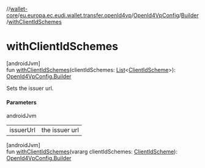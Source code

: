 //[wallet-core](../../../../index.md)/[eu.europa.ec.eudi.wallet.transfer.openId4vp](../../index.md)/[OpenId4VpConfig](../index.md)/[Builder](index.md)/[withClientIdSchemes](with-client-id-schemes.md)

# withClientIdSchemes

[androidJvm]\
fun [withClientIdSchemes](with-client-id-schemes.md)(clientIdSchemes: [List](https://kotlinlang.org/api/latest/jvm/stdlib/kotlin.collections/-list/index.html)&lt;[ClientIdScheme](../../-client-id-scheme/index.md)&gt;): [OpenId4VpConfig.Builder](index.md)

Sets the issuer url.

#### Parameters

androidJvm

| | |
|---|---|
| issuerUrl | the issuer url |

[androidJvm]\
fun [withClientIdSchemes](with-client-id-schemes.md)(vararg clientIdSchemes: [ClientIdScheme](../../-client-id-scheme/index.md)): [OpenId4VpConfig.Builder](index.md)

